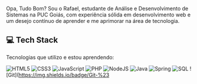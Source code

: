 Opa, Tudo Bom? Sou o Rafael, estudante de Análise e Desenvolvimento de Sistemas na PUC Goiás, com experiência sólida em desenvolvimento web e um desejo contínuo de aprender e me aprimorar na área de tecnologia.

## 💻 Tech Stack
Tecnologias que utilizo e estou aprendendo:

![HTML5](https://img.shields.io/badge/HTML5-%23E34F26.svg?style=for-the-badge&logo=html5&logoColor=white)
![CSS3](https://img.shields.io/badge/CSS3-%231572B6.svg?style=for-the-badge&logo=css3&logoColor=white)
![JavaScript](https://img.shields.io/badge/JavaScript-%23F7DF1E.svg?style=for-the-badge&logo=javascript&logoColor=black)
![PHP](https://img.shields.io/badge/PHP-%23777BB4.svg?style=for-the-badge&logo=php&logoColor=white)
![NodeJS](https://img.shields.io/badge/Node.js-%23339933.svg?style=for-the-badge&logo=node.js&logoColor=white)
![Java](https://img.shields.io/badge/Java-%23ED8B00.svg?style=for-the-badge&logo=java&logoColor=white)
![Spring](https://img.shields.io/badge/Spring-%236DB33F.svg?style=for-the-badge&logo=spring&logoColor=white)
![SQL](https://img.shields.io/badge/SQL-%234477A1.svg?style=for-the-badge&logo=postgresql&logoColor=white)
![Git](https://img.shields.io/badge/Git-%23
